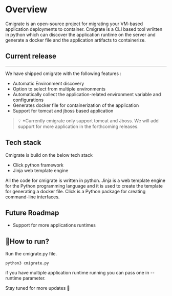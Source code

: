 
# Overview
Cmigrate is an open-source project for migrating your VM-based application deployments to container. Cmigrate is a CLI based tool wriitten in python which can discover the application runtime on the server and generate a docker file and the application artifacts to containerize.

## Current release
---

We have shipped cmigrate with the following features :

- Automatic Environment discovery
- Option to select from multiple environments 
- Automatically collect the application-related environment variable and configurations
- Generates docker file for containerization of the application 
- Support for tomcat and jboss based application


> 💡 *Currently cmigrate only support tomcat and Jboss. We will add support for more application in the forthcoming releases.


## Tech stack
Cmigrate is build on the below tech stack
- Click python framework
- Jinja web template engine


All the code for cmigrate is written in python. Jinja is a web template engine for the Python programming language and it is used to create the template for generating a docker file. Click is a Python package for creating command-line interfaces.

## Future Roadmap
- Support for more applications runtimes

## 🚀How to run? 

Run the cmigrate.py file.

```
python3 cmigrate.py
```

if you have multiple application runtime running you can pass one in --runtime parameter.

Stay tuned for more updates 🎉

